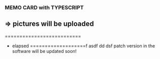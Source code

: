 ### MEMO CARD with TYPESCRIPT
=> pictures will be uploaded
--------------------------
==========================
- elapsed
===================f
asdf
dd
dsf
patch version in the software  will be updated soon!
